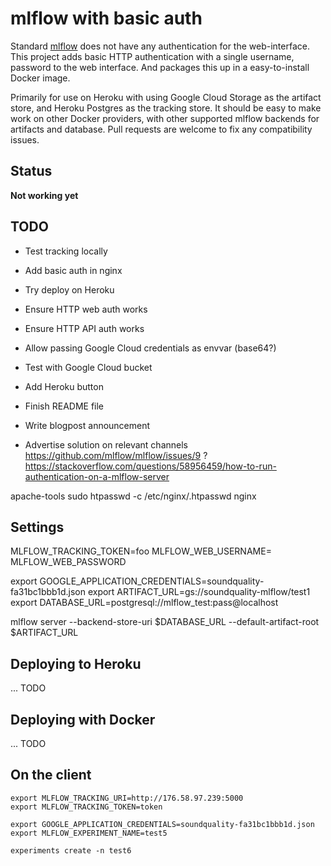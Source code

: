 
# mlflow with basic auth

Standard [mlflow](https://mlflow.org/) does not have any authentication
for the web-interface.
This project adds basic HTTP authentication with a single username, password to the web interface.
And packages this up in a easy-to-install Docker image.

Primarily for use on Heroku with using Google Cloud Storage as the artifact store,
and Heroku Postgres as the tracking store.
It should be easy to make work on other Docker providers,
with other supported mlflow backends for artifacts and database.
Pull requests are welcome to fix any compatibility issues.

## Status

**Not working yet**

## TODO

- Test tracking locally
- Add basic auth in nginx
- Try deploy on Heroku
- Ensure HTTP web auth works
- Ensure HTTP API auth works

- Allow passing Google Cloud credentials as envvar (base64?)
- Test with Google Cloud bucket 

- Add Heroku button
- Finish README file
- Write blogpost announcement
- Advertise solution on relevant channels
https://github.com/mlflow/mlflow/issues/9 ?
https://stackoverflow.com/questions/58956459/how-to-run-authentication-on-a-mlflow-server


apache-tools
sudo htpasswd -c /etc/nginx/.htpasswd nginx

## Settings
MLFLOW_TRACKING_TOKEN=foo
MLFLOW_WEB_USERNAME=
MLFLOW_WEB_PASSWORD


export GOOGLE_APPLICATION_CREDENTIALS=soundquality-fa31bc1bbb1d.json
export ARTIFACT_URL=gs://soundquality-mlflow/test1
export DATABASE_URL=postgresql://mlflow_test:pass@localhost

mlflow server --backend-store-uri $DATABASE_URL --default-artifact-root $ARTIFACT_URL

## Deploying to Heroku

... TODO

## Deploying with Docker

... TODO

## On the client


    export MLFLOW_TRACKING_URI=http://176.58.97.239:5000
    export MLFLOW_TRACKING_TOKEN=token
    
    export GOOGLE_APPLICATION_CREDENTIALS=soundquality-fa31bc1bbb1d.json
    export MLFLOW_EXPERIMENT_NAME=test5

    experiments create -n test6
